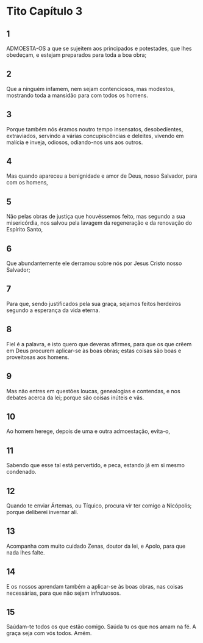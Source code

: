 # Tito Capítulo 3

## 1
ADMOESTA-OS a que se sujeitem aos principados e potestades, que lhes obedeçam, e estejam preparados para toda a boa obra;

## 2
Que a ninguém infamem, nem sejam contenciosos, mas modestos, mostrando toda a mansidão para com todos os homens.

## 3
Porque também nós éramos noutro tempo insensatos, desobedientes, extraviados, servindo a várias concupiscências e deleites, vivendo em malícia e inveja, odiosos, odiando-nos uns aos outros.

## 4
Mas quando apareceu a benignidade e amor de Deus, nosso Salvador, para com os homens,

## 5
Não pelas obras de justiça que houvéssemos feito, mas segundo a sua misericórdia, nos salvou pela lavagem da regeneração e da renovação do Espírito Santo,

## 6
Que abundantemente ele derramou sobre nós por Jesus Cristo nosso Salvador;

## 7
Para que, sendo justificados pela sua graça, sejamos feitos herdeiros segundo a esperança da vida eterna.

## 8
Fiel é a palavra, e isto quero que deveras afirmes, para que os que crêem em Deus procurem aplicar-se às boas obras; estas coisas são boas e proveitosas aos homens.

## 9
Mas não entres em questões loucas, genealogias e contendas, e nos debates acerca da lei; porque são coisas inúteis e vãs.

## 10
Ao homem herege, depois de uma e outra admoestação, evita-o,

## 11
Sabendo que esse tal está pervertido, e peca, estando já em si mesmo condenado.

## 12
Quando te enviar Ártemas, ou Tíquico, procura vir ter comigo a Nicópolis; porque deliberei invernar ali.

## 13
Acompanha com muito cuidado Zenas, doutor da lei, e Apolo, para que nada lhes falte.

## 14
E os nossos aprendam também a aplicar-se às boas obras, nas coisas necessárias, para que não sejam infrutuosos.

## 15
Saúdam-te todos os que estão comigo. Saúda tu os que nos amam na fé. A graça seja com vós todos. Amém.

